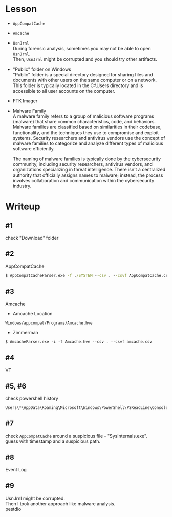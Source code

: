 # Lesson
- `AppCompatCache`  
- `Amcache`  
- `UsnJrnl`  
    During forensic analysis, sometimes you may not be able to open `UsnJrnl`.  
    Then, `UsnJrnl` might be corrupted and you should try other artifacts.
- "Public" folder on Windows  
    "Public" folder is a special directory designed for sharing files and documents with other users on the same computer or on a network. This folder is typically located in the C:\Users directory and is accessible to all user accounts on the computer.
- FTK Imager  
- Malware Family  
    A malware family refers to a group of malicious software programs (malware) that share common characteristics, code, and behaviors. Malware families are classified based on similarities in their codebase, functionality, and the techniques they use to compromise and exploit systems. Security researchers and antivirus vendors use the concept of malware families to categorize and analyze different types of malicious software efficiently.  

    The naming of malware families is typically done by the cybersecurity community, including security researchers, antivirus vendors, and organizations specializing in threat intelligence. There isn't a centralized authority that officially assigns names to malware; instead, the process involves collaboration and communication within the cybersecurity industry.  

# Writeup  
## #1  
check "Download" folder  

## #2  
AppCompatCache  
```cmd
$ AppCompatCacheParser.exe -f ./SYSTEM --csv . --csvf AppCompatCache.csv
```

## #3  
Amcache  
- Amcache Location
```
Windows/appcompat/Programs/Amcache.hve
```
- Zimmerman
```
$ AmcacheParser.exe -i -f Amcache.hve --csv . --csvf amcache.csv
```

## #4  
VT

## #5, #6
check powershell history  
```
Users\*\AppData\Roaming\Microsoft\Windows\PowerShell\PSReadLine\ConsoleHost_history.txt
```

## #7
check `AppCompatCache` around a suspicious file - "SysInternals.exe".  
guess with timestamp and a suspicious path.

## #8
Event Log

## #9
UsnJrnl might be corrupted.  
Then I took another approach like malware analysis.  
pestdio